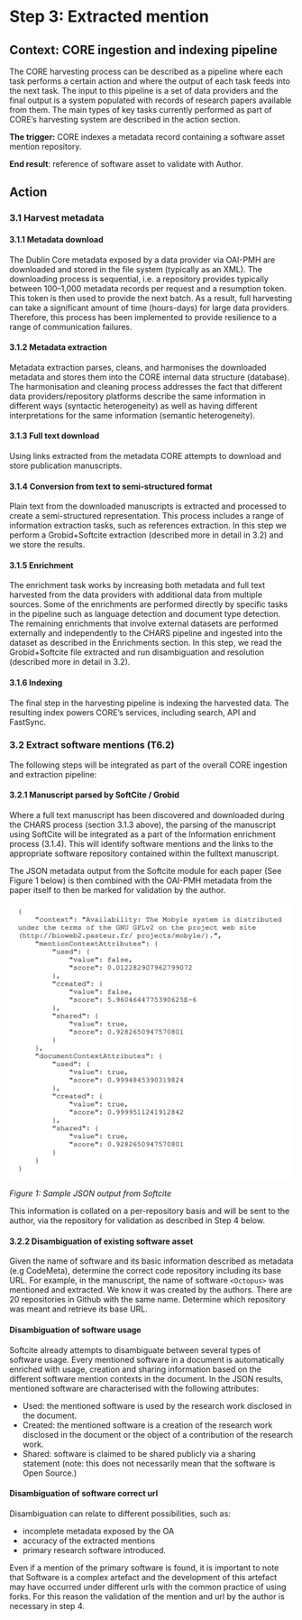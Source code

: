 # Step 3: Extracted mention

## Context: CORE ingestion and indexing pipeline

The CORE harvesting process can be described as a pipeline where each task
performs a certain action and where the output of each task feeds into the next
task. The input to this pipeline is a set of data providers and the final
output is a system populated with records of research papers available from
them. The main types of key tasks currently performed as part of CORE’s
harvesting system are described in the action section.

**The trigger:** CORE indexes a metadata record containing a software asset
mention repository.

**End result**: reference of software asset to validate with Author.

## Action

### 3.1 Harvest metadata

#### 3.1.1 Metadata download

The Dublin Core metadata exposed by a data provider via OAI-PMH are downloaded
and stored in the file system (typically as an XML). The downloading process is
sequential, i.e. a repository provides typically between 100–1,000 metadata
records per request and a resumption token. This token is then used to provide
the next batch. As a result, full harvesting can take a significant amount of
time (hours-days) for large data providers. Therefore, this process has been
implemented to provide resilience to a range of communication failures.

#### 3.1.2 Metadata extraction

Metadata extraction parses, cleans, and harmonises the downloaded metadata and
stores them into the CORE internal data structure (database). The harmonisation
and cleaning process addresses the fact that different data
providers/repository platforms describe the same information in different ways
(syntactic heterogeneity) as well as having different interpretations for the
same information (semantic heterogeneity).

#### 3.1.3 Full text download

Using links extracted from the metadata CORE attempts to download and store
publication manuscripts.

#### 3.1.4 Conversion from text to semi-structured format

Plain text from the downloaded manuscripts is extracted and processed to create
a semi-structured representation. This process includes a range of information
extraction tasks, such as references extraction. In this step we perform a
Grobid+Softcite extraction (described more in detail in 3.2) and we store the
results.

#### 3.1.5 Enrichment

The enrichment task works by increasing both metadata and full text harvested
from the data providers with additional data from multiple sources. Some of the
enrichments are performed directly by specific tasks in the pipeline such as
language detection and document type detection. The remaining enrichments that
involve external datasets are performed externally and independently to the
CHARS pipeline and ingested into the dataset as described in the Enrichments
section. In this step, we read the Grobid+Softcite file extracted and run
disambiguation and resolution (described more in detail in 3.2).

#### 3.1.6 Indexing

The final step in the harvesting pipeline is indexing the harvested data. The
resulting index powers CORE’s services, including search, API and FastSync.

### 3.2 Extract software mentions (T6.2)

The following steps will be integrated as part of the overall CORE ingestion
and extraction pipeline:

#### 3.2.1 Manuscript parsed by SoftCite / Grobid

Where a full text manuscript has been discovered and downloaded during the
CHARS process (section 3.1.3 above), the parsing of the manuscript using
SoftCite will be integrated as a part of the Information enrichment process
(3.1.4). This will identify software mentions and the links to the appropriate
software repository contained within the fulltext manuscript.

The JSON metadata output from the Softcite module for each paper (See Figure 1
below) is then combined with the OAI-PMH metadata from the paper itself to then
be marked for validation by the author.

![Sample JSON output from Softcite](img/output-softcite.png)

*Figure 1: Sample JSON output from Softcite*

This information is collated on a per-repository basis and will be sent to the
author, via the repository for validation as described in Step 4 below.

#### 3.2.2 Disambiguation of existing software asset

Given the name of software and its basic information described as metadata (e.g
CodeMeta), determine the correct code repository including its base URL. For
example, in the manuscript, the name of software `<Octopus>` was mentioned and
extracted. We know it was created by the authors. There are 20 repositories in
Github with the same name. Determine which repository was meant and retrieve
its base URL.

#### Disambiguation of software usage

Softcite already attempts to disambiguate between several types of software
usage. Every mentioned software in a document is automatically enriched with
usage, creation and sharing information based on the different software mention
contexts in the document. In the JSON results, mentioned software are
characterised with the following attributes:

* Used: the mentioned software is used by the research work disclosed in the
  document.
* Created: the mentioned software is a creation of the research work disclosed
  in the document or the object of a contribution of the research work.
* Shared: software is claimed to be shared publicly via a sharing statement
  (note: this does not necessarily mean that the software is Open Source.)

#### Disambiguation of software correct url

Disambiguation can relate to different possibilities, such as:

- incomplete metadata exposed by the OA
- accuracy of the extracted mentions
- primary research software introduced.

Even if a mention of the primary software is found, it is important to note
that Software is a complex artefact and the development of this artefact may
have occurred under different urls with the common practice of using forks. For
this reason the validation of the mention and url by the author is necessary in
step 4.
